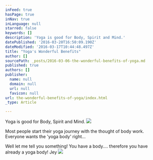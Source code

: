 ```yaml
---
inFeed: true
hasPage: true
inNav: true
inLanguage: null
starred: false
keywords: []
description: 'Yoga is good for Body, Spirit and Mind.'
datePublished: '2016-03-20T16:50:09.190Z'
dateModified: '2016-03-17T10:44:48.497Z'
title: "Yoga's Wonderful Benefits"
author: []
sourcePath: _posts/2016-03-06-the-wonderful-benefits-of-yoga.md
published: true
authors: []
publisher:
  name: null
  domain: null
  url: null
  favicon: null
url: the-wonderful-benefits-of-yoga/index.html
_type: Article

---
```

Yoga is good for Body, Spirit and Mind.
![](https://the-grid-user-content.s3-us-west-2.amazonaws.com/829d989e-fd05-4d87-959d-669bff4231ea.jpg)

Most people start their yoga journey with the thought of body work. Everyone wants the 'yoga body' right...

Well let me tell you something! You have a body.... therefore you have already a yoga body! Jey ![](https://the-grid-user-content.s3-us-west-2.amazonaws.com/4274f459-9f00-4d7f-9fbe-0165bbf50a52.jpg)